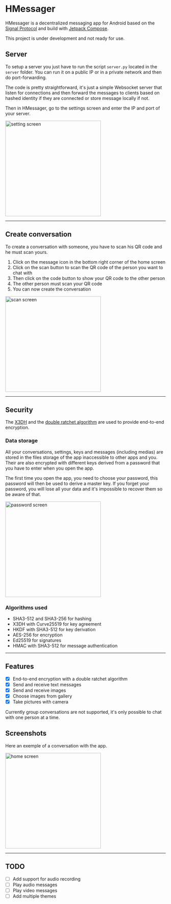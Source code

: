 # HMessager

HMessager is a decentralized messaging app for Android based on the [Signal Protocol](https://signal.org/docs/) and build with [Jetpack Compose](https://developer.android.com/jetpack/compose).

This project is under development and not ready for use.

## Server

To setup a server you just have to run the script `server.py` located in the `server` folder.
You can run it on a public IP or in a private network and then do port-forwarding.

The code is pretty straightforward, it's just a simple Websocket server that listen for connections and then forward the messages to clients based on hashed identity if they are connected or store message locally if not.

Then in HMessager, go to the settings screen and enter the IP and port of your server.

<img alt="setting screen" src="images/settingsScreen.png" width="300"/>

---

## Create conversation

To create a conversation with someone, you have to scan his QR code and he must scan yours.

1. Click on the message icon in the bottom right corner of the home screen
2. Click on the scan button to scan the QR code of the person you want to chat with
3. Then click on the code button to show your QR code to the other person
4. The other person must scan your QR code
5. You can now create the conversation

<img alt="scan screen" src="images/newConvScreen.png" width="300"/>

---

## Security

The [X3DH](https://signal.org/docs/specifications/x3dh/) and the [double ratchet algorithm](https://signal.org/docs/specifications/doubleratchet/) are used to provide end-to-end encryption.

### Data storage

All your conversations, settings, keys and messages (including medias) are stored in the files storage of the app inaccessible to other apps and you.
Their are also encrypted with different keys derived from a password that you have to enter when you open the app.

The first time you open the app, you need to choose your password, this password will then be used to derive a master key.
If you forget your password, you will lose all your data and it's impossible to recover them so be aware of that.

<img alt="password screen" src="images/firstLaunchScreen.png" width="300"/>

### Algorithms used

- SHA3-512 and SHA3-256 for hashing
- X3DH with Curve25519 for key agreement
- HKDF with SHA3-512 for key derivation
- AES-256 for encryption
- Ed25519 for signatures
- HMAC with SHA3-512 for message authentication

---

## Features

- [x] End-to-end encryption with a double ratchet algorithm
- [x] Send and receive text messages
- [x] Send and receive images
- [x] Choose images from gallery
- [x] Take pictures with camera

Currently group conversations are not supported, it's only possible to chat with one person at a time.

## Screenshots

Here an exemple of a conversation with the app.

<img alt="home screen" src="images/convScreen.png" width="300"/>

---

## TODO

- [ ] Add support for audio recording
- [ ] Play audio messages
- [ ] Play video messages
- [ ] Add multiple themes